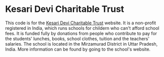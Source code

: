 # Kesari Devi Charitable Trust

This code is for the [Kesari Devi Charitable Trust](https://trustkesari.org/) website. It is a non-profit registered in India, which runs schools for childern who can't afford school fees.
It is funded fully by donations from people who contribute to pay for the students' lunches, books, school clothes, tuition and the teachers' salaries.
The school is located in the Mirzamurad District in Uttar Pradesh, India. More information can be found by going to the school's website.
